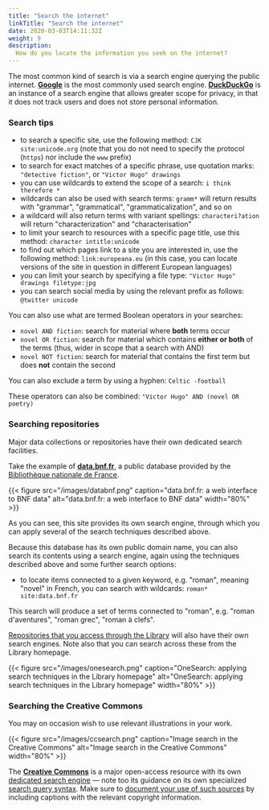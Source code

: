 ```yaml
---
title: "Search the internet"
linkTitle: "Search the internet"
date: 2020-03-03T14:11:32Z
weight: 9
description: 
  How do you locate the information you seek on the internet?
---
```


The most common kind of search is via a search engine querying the public internet. **[Google](https://www.google.com/)** is the most commonly used search engine. **[DuckDuckGo](https://duckduckgo.com/)** is an instance of a search engine that allows greater scope for privacy, in that it does not track users and does not store personal information. 

### Search tips

- to search a specific site, use the following method: `CJK site:unicode.org` (note that you do not need to specify the protocol (`https`) nor include the `www` prefix)
- to search for exact matches of a specific phrase, use quotation marks: `"detective fiction"`, or `"Victor Hugo" drawings`
- you can use wildcards to extend the scope of a search: `i think therefore *`
- wildcards can also be used with search terms: `gramm*` will return results with "grammar", "grammatical", "grammaticalization", and so on
- a wildcard will also return terms with variant spellings: `characteri?ation` will return "characterization" and "characterisation"
- to limit your search to resources with a specific page title, use this method: `character intitle:unicode`
- to find out which pages link to a site you are interested in, use the following method: `link:europeana.eu` (in this case, you can locate versions of the site in question in different European languages)
- you can limit your search by specifying a file type: `"Victor Hugo" drawings filetype:jpg`
- you can search social media by using the relevant prefix as follows: `@twitter unicode`

You can also use what are termed Boolean operators in your searches:

- `novel AND fiction`: search for material where **both** terms occur
- `novel OR fiction`: search for material which contains **either or both** of the terms (thus, wider in scope that a search with AND)
- `novel NOT fiction`: search for material that contains the first term but does **not** contain the second

You can also exclude a term by using a hyphen: `Celtic -football`

These operators can also be combined: `"Victor Hugo" AND (novel OR poetry)`

### Searching repositories

Major data collections or repositories have their own dedicated search facilities. 

Take the example of **[data.bnf.fr](https://data.bnf.fr/)**, a public database provided by the [Bibliothèque nationale de France](https://www.bnf.fr/).

{{< figure src="/images/databnf.png" caption="data.bnf.fr: a web interface to BNF data" alt="data.bnf.fr: a web interface to BNF data" width="80%" >}}

As you can see, this site provides its own search engine, through which you can apply several of the search techniques described above.

Because this database has its own public domain name, you can also search its contents using a search engine, again using the techniques described above and some further search options:

- to locate items connected to a given keyword, e.g. "roman", meaning "novel" in French, you can  search with wildcards: `roman* site:data.bnf.fr`

This search will produce a set of terms connected to "roman", e.g. "roman d'aventures", "roman grec", "roman à clefs".

[Repositories that you access through the Library](https://libguides.ucc.ie/az.php) will also have their own search engines. Note also that you can search across these from the Library homepage.

{{< figure src="/images/onesearch.png" caption="OneSearch: applying search techniques in the Library homepage" alt="OneSearch: applying search techniques in the Library homepage" width="80%" >}}

### Searching the Creative Commons

You may on occasion wish to use relevant illustrations in your work.

{{< figure src="/images/ccsearch.png" caption="Image search in the Creative Commons" alt="Image search in the Creative Commons" width="80%" >}}

The **[Creative Commons](https://creativecommons.org/)** is a major open-access resource with its own [dedicated search engine](https://ccsearch.creativecommons.org/) — note too its guidance on its own specialized [search query syntax](https://search.creativecommons.org/search-help). Make sure to [document your use of such sources](https://creativecommons.org/use-remix/attribution/) by including captions with the relevant copyright information.
